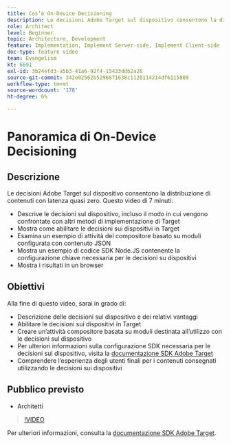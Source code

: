 ```yaml
---
title: Cos’è On-Device Decisioning
description: Le decisioni Adobe Target sul dispositivo consentono la distribuzione di contenuti con latenza quasi zero. Guarda questo video per scoprire come prendere decisioni sui dispositivi e come attivarlo.
role: Architect
level: Beginner
topic: Architecture, Development
feature: Implementation, Implement Server-side, Implement Client-side
doc-type: feature video
team: Evangelism
kt: 6691
exl-id: 3b24efd3-a5b3-41a6-92f4-15433ddb2a26
source-git-commit: 342e02562b5296871638c1120114214df6115809
workflow-type: tm+mt
source-wordcount: '178'
ht-degree: 6%

---
```


# Panoramica di On-Device Decisioning

## Descrizione

Le decisioni Adobe Target sul dispositivo consentono la distribuzione di contenuti con latenza quasi zero. Questo video di 7 minuti:

* Descrive le decisioni sul dispositivo, incluso il modo in cui vengono confrontate con altri metodi di implementazione di Target
* Mostra come abilitare le decisioni sui dispositivi in Target
* Esamina un esempio di attività del compositore basato su moduli configurata con contenuto JSON
* Mostra un esempio di codice SDK Node.JS contenente la configurazione chiave necessaria per le decisioni su dispositivi
* Mostra i risultati in un browser

## Obiettivi

Alla fine di questo video, sarai in grado di:

* Descrizione delle decisioni sul dispositivo e dei relativi vantaggi
* Abilitare le decisioni sui dispositivi in Target
* Creare un’attività compositore basata su moduli destinata all’utilizzo con le decisioni sul dispositivo
* Per ulteriori informazioni sulla configurazione SDK necessaria per le decisioni sul dispositivo, visita la [documentazione SDK Adobe Target](https://adobetarget-sdks.gitbook.io/docs/on-device-decisioning/introduction-to-on-device-decisioning)
* Comprendere l’esperienza degli utenti finali per i contenuti consegnati utilizzando le decisioni sui dispositivi

## Pubblico previsto

* Architetti

>[!VIDEO](https://video.tv.adobe.com/v/329032/?quality=12)

Per ulteriori informazioni, consulta la [documentazione SDK Adobe Target](https://adobetarget-sdks.gitbook.io/docs/on-device-decisioning/introduction-to-on-device-decisioning).
